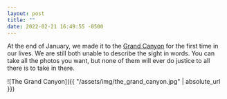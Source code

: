 ```yaml
---
layout: post
title: ""
date: 2022-02-21 16:49:55 -0500
---
```


At the end of January, we made it to the [Grand Canyon](https://www.nps.gov/grca/index.htm) for the first time in our lives. We are still both unable to describe the sight in words. You can take all the photos you want, but none of them will ever do justice to all there is to take in there.

![The Grand Canyon]({{ "/assets/img/the_grand_canyon.jpg" | absolute_url }})

